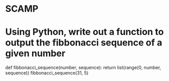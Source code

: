 # SCAMP
# Using Python, write out a function to output the fibbonacci sequence of a given number

def fibbonacci_sequence(number, sequence):
    return list(range(0, number, sequence))
fibbonacci_sequence(31, 5)
